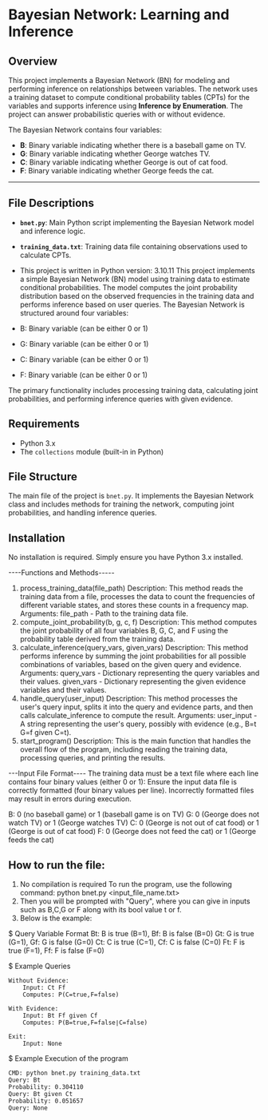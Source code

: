 # **Bayesian Network: Learning and Inference**

## **Overview**
This project implements a Bayesian Network (BN) for modeling and performing inference on relationships between variables. The network uses a training dataset to compute conditional probability tables (CPTs) for the variables and supports inference using **Inference by Enumeration**. The project can answer probabilistic queries with or without evidence.

The Bayesian Network contains four variables:
- **B**: Binary variable indicating whether there is a baseball game on TV.
- **G**: Binary variable indicating whether George watches TV.
- **C**: Binary variable indicating whether George is out of cat food.
- **F**: Binary variable indicating whether George feeds the cat.

---

## **File Descriptions**
- **`bnet.py`**: Main Python script implementing the Bayesian Network model and inference logic.
- **`training_data.txt`**: Training data file containing observations used to calculate CPTs.

- This project is written in Python version: 3.10.11
This project implements a simple Bayesian Network (BN) model using training data to estimate conditional probabilities. The model computes the joint probability distribution based on the observed frequencies in the training data and performs inference based on user queries. The Bayesian Network is structured around four variables:

- B: Binary variable (can be either 0 or 1)
- G: Binary variable (can be either 0 or 1)
- C: Binary variable (can be either 0 or 1)
- F: Binary variable (can be either 0 or 1)

The primary functionality includes processing training data, calculating joint probabilities, and performing inference queries with given evidence.

## Requirements
- Python 3.x
- The `collections` module (built-in in Python)

## File Structure
The main file of the project is `bnet.py`. It implements the Bayesian Network class and includes methods for training the network, computing joint probabilities, and handling inference queries.

## Installation
No installation is required. Simply ensure you have Python 3.x installed.


----Functions and Methods-----
1) process_training_data(file_path)
	Description: This method reads the training data from a file, processes the data to count the frequencies of different variable states, and stores these counts in a frequency map.
	Arguments: file_path - Path to the training data file.
2) compute_joint_probability(b, g, c, f)
	Description: This method computes the joint probability of all four variables B, G, C, and F using the probability table derived from the training data.
3) calculate_inference(query_vars, given_vars)
	Description: This method performs inference by summing the joint probabilities for all possible combinations of variables, based on the given query and evidence.
	Arguments:
		query_vars - Dictionary representing the query variables and their values.
		given_vars - Dictionary representing the given evidence variables and their values.
3) handle_query(user_input)
	Description: This method processes the user's query input, splits it into the query and evidence parts, and then calls calculate_inference to compute the result.
	Arguments: user_input - A string representing the user's query, possibly with evidence (e.g., B=t G=f given C=t).
4) start_program()
	Description: This is the main function that handles the overall flow of the program, including reading the training data, processing queries, and printing the results.

---Input File Format----
The training data must be a text file where each line contains four binary values (either 0 or 1):
Ensure the input data file is correctly formatted (four binary values per line). Incorrectly formatted files may result in errors during execution.

B: 0 (no baseball game) or 1 (baseball game is on TV)
G: 0 (George does not watch TV) or 1 (George watches TV)
C: 0 (George is not out of cat food) or 1 (George is out of cat food)
F: 0 (George does not feed the cat) or 1 (George feeds the cat)

## How to run the file:

1) No compilation is required
To run the program, use the following command:  python bnet.py <input_file_name.txt>
2) Then you will be prompted with "Query", where you can give in inputs such as B,C,G or F along with its bool value t or f.
3) Below is the example:

$ Query Variable Format
Bt: B is true (B=1), Bf: B is false (B=0)
Gt: G is true (G=1), Gf: G is false (G=0)
Ct: C is true (C=1), Cf: C is false (C=0)
Ft: F is true (F=1), Ff: F is false (F=0)

$ Example Queries

    Without Evidence:
        Input: Ct Ff
        Computes: P(C=true,F=false)

    With Evidence:
        Input: Bt Ff given Cf
        Computes: P(B=true,F=false∣C=false)

    Exit:
        Input: None



$ Example Execution of the program
	
	CMD: python bnet.py training_data.txt
	Query: Bt
	Probability: 0.304110
	Query: Bt given Ct
	Probability: 0.051657
	Query: None
